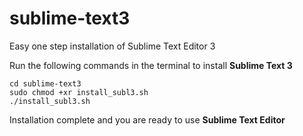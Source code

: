 # sublime-text3
Easy one step installation of Sublime Text Editor 3

Run the following commands in the terminal to install **Sublime Text 3**

    cd sublime-text3
    sudo chmod +xr install_subl3.sh
    ./install_subl3.sh

Installation complete and you are ready to use **Sublime Text Editor**
